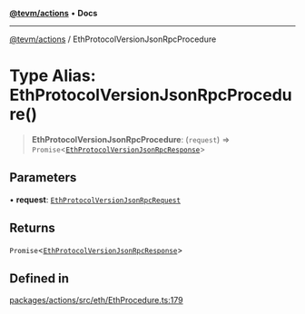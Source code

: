 [**@tevm/actions**](../README.md) • **Docs**

***

[@tevm/actions](../globals.md) / EthProtocolVersionJsonRpcProcedure

# Type Alias: EthProtocolVersionJsonRpcProcedure()

> **EthProtocolVersionJsonRpcProcedure**: (`request`) => `Promise`\<[`EthProtocolVersionJsonRpcResponse`](EthProtocolVersionJsonRpcResponse.md)\>

## Parameters

• **request**: [`EthProtocolVersionJsonRpcRequest`](EthProtocolVersionJsonRpcRequest.md)

## Returns

`Promise`\<[`EthProtocolVersionJsonRpcResponse`](EthProtocolVersionJsonRpcResponse.md)\>

## Defined in

[packages/actions/src/eth/EthProcedure.ts:179](https://github.com/evmts/tevm-monorepo/blob/main/packages/actions/src/eth/EthProcedure.ts#L179)
